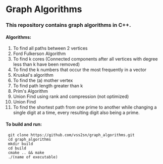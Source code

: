 # Graph Algorithms #

### This repository contains graph algorithms in C++. ###

<a name="algorithms"></a>
#### Algorithms: ####
1. To find all paths between 2 vertices
2. Ford Fulkerson Algorithm
3. To find k cores (Connected components after all vertices with degree less than k have been removed)
4. To find the k numbers that occur the most frequently in a vector
5. Kruskal's algorithm
6. To find the (a) mother vertex
7. To find path length greater than k
8. Prim's Algorithm
9. Union Find using rank and compression (not optimized)
10. Union Find
11. To find the shortest path from one prime to another while changing a single digit at a time, every resulting digit also being a prime.


<a name="instructions"></a>
#### To build and run: ####
     git clone https://github.com/vss2sn/graph_algorithms.git
     cd graph_algorithms
     mkdir build  
     cd build  
     cmake .. && make
     ./(name of executable)  
